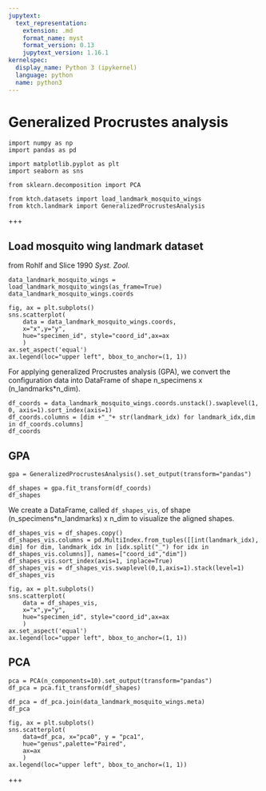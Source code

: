 ```yaml
---
jupytext:
  text_representation:
    extension: .md
    format_name: myst
    format_version: 0.13
    jupytext_version: 1.16.1
kernelspec:
  display_name: Python 3 (ipykernel)
  language: python
  name: python3
---
```


# Generalized Procrustes analysis

```{code-cell} ipython3
import numpy as np
import pandas as pd

import matplotlib.pyplot as plt
import seaborn as sns

from sklearn.decomposition import PCA

from ktch.datasets import load_landmark_mosquito_wings
from ktch.landmark import GeneralizedProcrustesAnalysis
```



+++

## Load mosquito wing landmark dataset
from Rohlf and Slice 1990 _Syst. Zool._

```{code-cell} ipython3
data_landmark_mosquito_wings = load_landmark_mosquito_wings(as_frame=True)
data_landmark_mosquito_wings.coords
```

```{code-cell} ipython3
fig, ax = plt.subplots()
sns.scatterplot(
    data = data_landmark_mosquito_wings.coords,
    x="x",y="y", 
    hue="specimen_id", style="coord_id",ax=ax
    )
ax.set_aspect('equal')
ax.legend(loc="upper left", bbox_to_anchor=(1, 1))
```

For applying generalized Procrustes analysis (GPA), 
we convert the configuration data into DataFrame of shape n_specimens x (n_landmarks*n_dim).

```{code-cell} ipython3
df_coords = data_landmark_mosquito_wings.coords.unstack().swaplevel(1, 0, axis=1).sort_index(axis=1)
df_coords.columns = [dim +"_"+ str(landmark_idx) for landmark_idx,dim in df_coords.columns]
df_coords
```

## GPA

```{code-cell} ipython3
gpa = GeneralizedProcrustesAnalysis().set_output(transform="pandas")
```

```{code-cell} ipython3
df_shapes = gpa.fit_transform(df_coords)
df_shapes
```

We create a DataFrame, called `df_shapes_vis`, of shape (n_specimens*n_landmarks) x n_dim to visualize the aligned shapes.

```{code-cell} ipython3
df_shapes_vis = df_shapes.copy()
df_shapes_vis.columns = pd.MultiIndex.from_tuples([[int(landmark_idx), dim] for dim, landmark_idx in [idx.split("_") for idx in df_shapes_vis.columns]], names=["coord_id","dim"])
df_shapes_vis.sort_index(axis=1, inplace=True)
df_shapes_vis = df_shapes_vis.swaplevel(0,1,axis=1).stack(level=1)
df_shapes_vis
```

```{code-cell} ipython3
fig, ax = plt.subplots()
sns.scatterplot(
    data = df_shapes_vis,
    x="x",y="y", 
    hue="specimen_id", style="coord_id",ax=ax
    )
ax.set_aspect('equal')
ax.legend(loc="upper left", bbox_to_anchor=(1, 1))
```

## PCA

```{code-cell} ipython3
pca = PCA(n_components=10).set_output(transform="pandas")
df_pca = pca.fit_transform(df_shapes)

df_pca = df_pca.join(data_landmark_mosquito_wings.meta)
df_pca
```

```{code-cell} ipython3
fig, ax = plt.subplots()
sns.scatterplot(
    data=df_pca, x="pca0", y = "pca1", 
    hue="genus",palette="Paired",
    ax=ax
    )
ax.legend(loc="upper left", bbox_to_anchor=(1, 1))
```



+++
